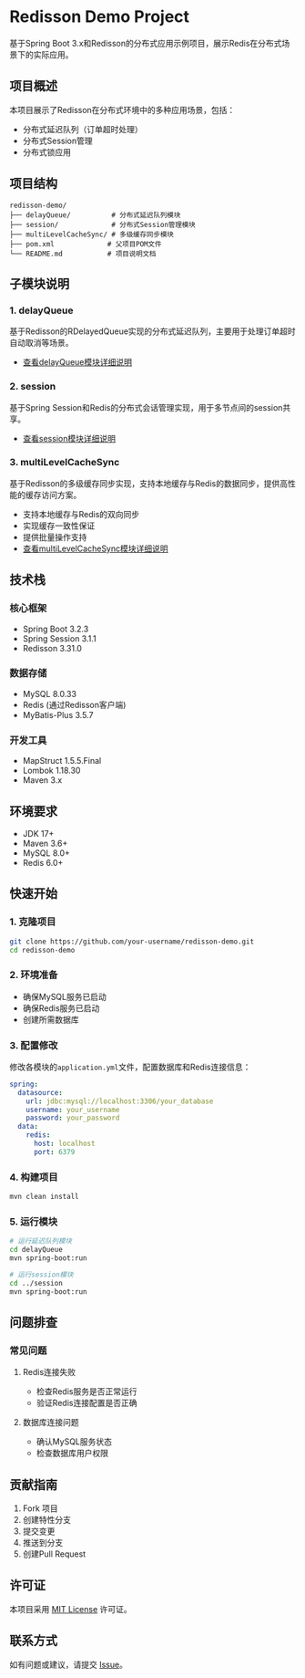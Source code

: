 # Redisson Demo Project

基于Spring Boot 3.x和Redisson的分布式应用示例项目，展示Redis在分布式场景下的实际应用。

## 项目概述

本项目展示了Redisson在分布式环境中的多种应用场景，包括：
- 分布式延迟队列（订单超时处理）
- 分布式Session管理
- 分布式锁应用

## 项目结构

```
redisson-demo/
├── delayQueue/          # 分布式延迟队列模块
├── session/             # 分布式Session管理模块
├── multiLevelCacheSync/ # 多级缓存同步模块
├── pom.xml             # 父项目POM文件
└── README.md           # 项目说明文档
```

## 子模块说明

### 1. delayQueue
基于Redisson的RDelayedQueue实现的分布式延迟队列，主要用于处理订单超时自动取消等场景。
- [查看delayQueue模块详细说明](delayQueue/README.md)

### 2. session
基于Spring Session和Redis的分布式会话管理实现，用于多节点间的session共享。
- [查看session模块详细说明](session/README.md)

### 3. multiLevelCacheSync
基于Redisson的多级缓存同步实现，支持本地缓存与Redis的数据同步，提供高性能的缓存访问方案。
- 支持本地缓存与Redis的双向同步
- 实现缓存一致性保证
- 提供批量操作支持
- [查看multiLevelCacheSync模块详细说明](multiLevelCacheSync/README.md)

## 技术栈

### 核心框架
- Spring Boot 3.2.3
- Spring Session 3.1.1
- Redisson 3.31.0

### 数据存储
- MySQL 8.0.33
- Redis (通过Redisson客户端)
- MyBatis-Plus 3.5.7

### 开发工具
- MapStruct 1.5.5.Final
- Lombok 1.18.30
- Maven 3.x

## 环境要求

- JDK 17+
- Maven 3.6+
- MySQL 8.0+
- Redis 6.0+

## 快速开始

### 1. 克隆项目
```bash
git clone https://github.com/your-username/redisson-demo.git
cd redisson-demo
```

### 2. 环境准备
- 确保MySQL服务已启动
- 确保Redis服务已启动
- 创建所需数据库

### 3. 配置修改
修改各模块的`application.yml`文件，配置数据库和Redis连接信息：
```yaml
spring:
  datasource:
    url: jdbc:mysql://localhost:3306/your_database
    username: your_username
    password: your_password
  data:
    redis:
      host: localhost
      port: 6379
```

### 4. 构建项目
```bash
mvn clean install
```

### 5. 运行模块
```bash
# 运行延迟队列模块
cd delayQueue
mvn spring-boot:run

# 运行session模块
cd ../session
mvn spring-boot:run
```


## 问题排查

### 常见问题
1. Redis连接失败
   - 检查Redis服务是否正常运行
   - 验证Redis连接配置是否正确

2. 数据库连接问题
   - 确认MySQL服务状态
   - 检查数据库用户权限

## 贡献指南

1. Fork 项目
2. 创建特性分支
3. 提交变更
4. 推送到分支
5. 创建Pull Request

## 许可证

本项目采用 [MIT License](LICENSE) 许可证。

## 联系方式

如有问题或建议，请提交 [Issue](https://github.com/your-username/redisson-demo/issues)。
